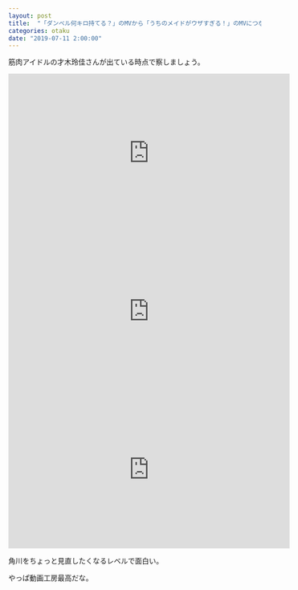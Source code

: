 ```yaml
---
layout: post
title:  "「ダンベル何キロ持てる？」のMVから「うちのメイドがウザすぎる！」のMVにつながる"
categories: otaku
date: "2019-07-11 2:00:00"
---
```


筋肉アイドルの才木玲佳さんが出ている時点で察しましょう。

<div class="google">
<iframe width="560" height="315" src="https://www.youtube.com/embed/2pECnr5MNuU" frameborder="0" allow="accelerometer; autoplay; encrypted-media; gyroscope; picture-in-picture" allowfullscreen></iframe>
</div>

<div class="google">
<iframe width="560" height="315" src="https://www.youtube.com/embed/RKHf_LnQssU" frameborder="0" allow="accelerometer; autoplay; encrypted-media; gyroscope; picture-in-picture" allowfullscreen></iframe>
</div>

<div class="google">
<iframe width="560" height="315" src="https://www.youtube.com/embed/0CGLz95ULI4" frameborder="0" allow="accelerometer; autoplay; encrypted-media; gyroscope; picture-in-picture" allowfullscreen></iframe>
</div>

角川をちょっと見直したくなるレベルで面白い。

やっぱ動画工房最高だな。

